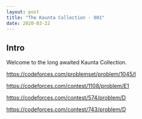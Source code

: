 ```yaml
---
layout: post
title: "The Kaunta Collection - 001"
date: 2020-03-22
---
```


## Intro

Welcome to the long awaited Kaunta Collection.





https://codeforces.com/problemset/problem/1045/I

https://codeforces.com/contest/1108/problem/E1

https://codeforces.com/contest/574/problem/D

https://codeforces.com/contest/743/problem/D